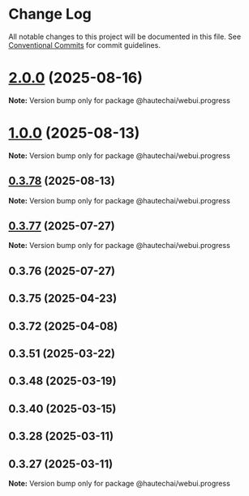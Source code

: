 # Change Log

All notable changes to this project will be documented in this file.
See [Conventional Commits](https://conventionalcommits.org) for commit guidelines.

# [2.0.0](https://github.com/HautechAI/webui/compare/@hautechai/webui.progress@1.0.0...@hautechai/webui.progress@2.0.0) (2025-08-16)

**Note:** Version bump only for package @hautechai/webui.progress





# [1.0.0](https://github.com/HautechAI/webui/compare/@hautechai/webui.progress@0.3.78...@hautechai/webui.progress@1.0.0) (2025-08-13)

**Note:** Version bump only for package @hautechai/webui.progress

## [0.3.78](https://github.com/HautechAI/webui/compare/@hautechai/webui.progress@0.3.77...@hautechai/webui.progress@0.3.78) (2025-08-13)

**Note:** Version bump only for package @hautechai/webui.progress

## [0.3.77](https://github.com/HautechAI/webui/compare/@hautechai/webui.progress@0.3.76...@hautechai/webui.progress@0.3.77) (2025-07-27)

**Note:** Version bump only for package @hautechai/webui.progress

## 0.3.76 (2025-07-27)

## 0.3.75 (2025-04-23)

## 0.3.72 (2025-04-08)

## 0.3.51 (2025-03-22)

## 0.3.48 (2025-03-19)

## 0.3.40 (2025-03-15)

## 0.3.28 (2025-03-11)

## 0.3.27 (2025-03-11)

**Note:** Version bump only for package @hautechai/webui.progress

